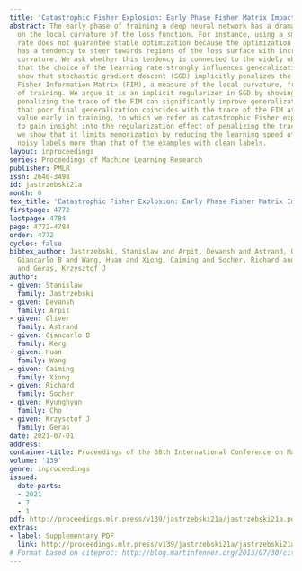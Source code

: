 ```yaml
---
title: 'Catastrophic Fisher Explosion: Early Phase Fisher Matrix Impacts Generalization'
abstract: The early phase of training a deep neural network has a dramatic effect
  on the local curvature of the loss function. For instance, using a small learning
  rate does not guarantee stable optimization because the optimization trajectory
  has a tendency to steer towards regions of the loss surface with increasing local
  curvature. We ask whether this tendency is connected to the widely observed phenomenon
  that the choice of the learning rate strongly influences generalization. We first
  show that stochastic gradient descent (SGD) implicitly penalizes the trace of the
  Fisher Information Matrix (FIM), a measure of the local curvature, from the start
  of training. We argue it is an implicit regularizer in SGD by showing that explicitly
  penalizing the trace of the FIM can significantly improve generalization. We highlight
  that poor final generalization coincides with the trace of the FIM attaining a large
  value early in training, to which we refer as catastrophic Fisher explosion. Finally,
  to gain insight into the regularization effect of penalizing the trace of the FIM,
  we show that it limits memorization by reducing the learning speed of examples with
  noisy labels more than that of the examples with clean labels.
layout: inproceedings
series: Proceedings of Machine Learning Research
publisher: PMLR
issn: 2640-3498
id: jastrzebski21a
month: 0
tex_title: 'Catastrophic Fisher Explosion: Early Phase Fisher Matrix Impacts Generalization'
firstpage: 4772
lastpage: 4784
page: 4772-4784
order: 4772
cycles: false
bibtex_author: Jastrzebski, Stanislaw and Arpit, Devansh and Astrand, Oliver and Kerg,
  Giancarlo B and Wang, Huan and Xiong, Caiming and Socher, Richard and Cho, Kyunghyun
  and Geras, Krzysztof J
author:
- given: Stanislaw
  family: Jastrzebski
- given: Devansh
  family: Arpit
- given: Oliver
  family: Astrand
- given: Giancarlo B
  family: Kerg
- given: Huan
  family: Wang
- given: Caiming
  family: Xiong
- given: Richard
  family: Socher
- given: Kyunghyun
  family: Cho
- given: Krzysztof J
  family: Geras
date: 2021-07-01
address:
container-title: Proceedings of the 38th International Conference on Machine Learning
volume: '139'
genre: inproceedings
issued:
  date-parts:
  - 2021
  - 7
  - 1
pdf: http://proceedings.mlr.press/v139/jastrzebski21a/jastrzebski21a.pdf
extras:
- label: Supplementary PDF
  link: http://proceedings.mlr.press/v139/jastrzebski21a/jastrzebski21a-supp.pdf
# Format based on citeproc: http://blog.martinfenner.org/2013/07/30/citeproc-yaml-for-bibliographies/
---
```

